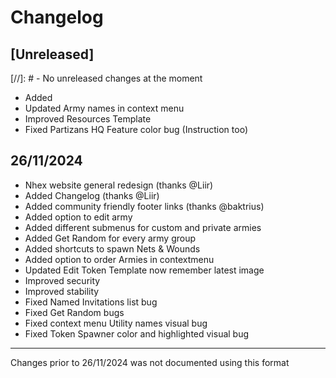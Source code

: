 # Changelog

## [Unreleased]

[//]: # - No unreleased changes at the moment
- Added
- Updated Army names in context menu
- Improved Resources Template
- Fixed Partizans HQ Feature color bug (Instruction too)

## 26/11/2024

- Nhex website general redesign (thanks @Liir)
- Added Changelog (thanks @Liir)
- Added community friendly footer links (thanks @baktrius)
- Added option to edit army
- Added different submenus for custom and private armies
- Added Get Random for every army group
- Added shortcuts to spawn Nets & Wounds
- Added option to order Armies in contextmenu
- Updated Edit Token Template now remember latest image
- Improved security
- Improved stability
- Fixed Named Invitations list bug
- Fixed Get Random bugs
- Fixed context menu Utility names visual bug
- Fixed Token Spawner color and highlighted visual bug

_ _ _

Changes prior to 26/11/2024 was not documented using this format

